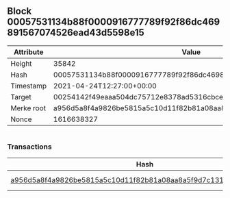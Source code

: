 ## Block 00057531134b88f0000916777789f92f86dc469891567074526ead43d5598e15

Attribute | Value
--- | ---
Height | 35842
Hash | 00057531134b88f0000916777789f92f86dc469891567074526ead43d5598e15
Timestamp | 2021-04-24T12:27:00+00:00
Target | 00254142f49eaaa504dc75712e8378ad5316cbcead634704b3734b6271167cc4
Merke root | a956d5a8f4a9826be5815a5c10d11f82b81a08aa8a5f9d7c131d855f3467e036
Nonce | 1616638327

```

```

### Transactions

Hash | Amount
--- | ---
[a956d5a8f4a9826be5815a5c10d11f82b81a08aa8a5f9d7c131d855f3467e036](a956d5a8f4a9826be5815a5c10d11f82b81a08aa8a5f9d7c131d855f3467e036.md) | 10.00000000 SKEPTI 

